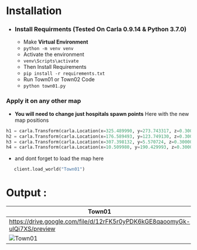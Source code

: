 # Installation

- ### Install Requirments (Tested On Carla 0.9.14 & Python 3.7.0)

  - Make **Virtual Environment**
  - `python -m venv venv `
  - Activate the environment
  - `venv\Scripts\activate`
  - Then Install Requirements
  - `pip install -r requirements.txt`
  - Run Town01 or Town02 Code
  - `python town01.py`

 ### Apply it on any other map 
  - **You will need to change just hospitals spawn points**
  Here with the new map positions
  ``` python
  h1 = carla.Transform(carla.Location(x=325.489990, y=273.743317, z=0.300000))
h2 = carla.Transform(carla.Location(x=176.589493, y=123.749130, z=0.300000))
h3 = carla.Transform(carla.Location(x=307.398132, y=5.570724, z=0.300000))
h4 = carla.Transform(carla.Location(x=10.509980, y=190.429993, z=0.300000))

``` 
- and dont forget to load the map here 
```python
   client.load_world("Town01")
   ```

# Output :

|Town01|Town02|
|----|----|
|https://drive.google.com/file/d/12rFK5r0yPDK6kGE8qaoomyGk-ulQi7XS/preview|https://drive.google.com/file/d/12rFK5r0yPDK6kGE8qaoomyGk-ulQi7XS/preview|
|![Town01](https://i.ibb.co/18pvsQf/Whats-App-Image-2024-05-16-at-12-45-15-6f66bb2f.jpg)|![Town02](https://i.ibb.co/18pvsQf/Whats-App-Image-2024-05-16-at-12-45-15-6f66bb2f.jpg)|